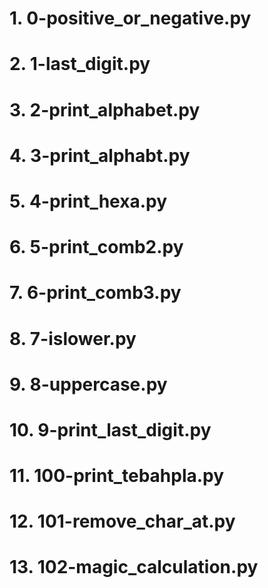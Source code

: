 # 1. 0-positive_or_negative.py
# 2. 1-last_digit.py
# 3. 2-print_alphabet.py
# 4. 3-print_alphabt.py
# 5. 4-print_hexa.py
# 6. 5-print_comb2.py
# 7. 6-print_comb3.py
# 8. 7-islower.py
# 9. 8-uppercase.py
# 10. 9-print_last_digit.py
# 11. 100-print_tebahpla.py
# 12. 101-remove_char_at.py
# 13. 102-magic_calculation.py

